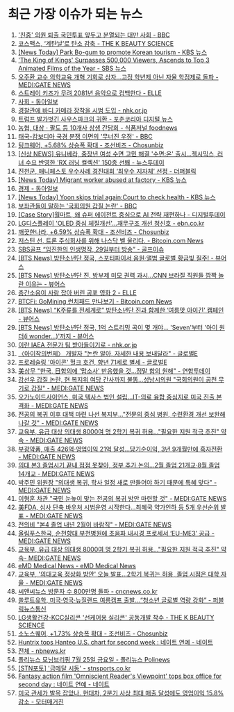 # 최근 가장 이슈가 되는 뉴스

1. ['친중' 의원 퇴출 국민투표 앞두고 분열되는 대만 사회 - BBC](https://news.google.com/rss/articles/CBMiXEFVX3lxTE9ITkplWjZOelh4Zk01MzVmMjlNZWI0cl9CbXc3bG8tWmp3WG8taXN1dlRCNExzNXNZVWg0VEFHX3JRM25fd3ZJUThvQVJpc2VuaG9xWDVRaTh3LVNl0gFiQVVfeXFMUFFteWdfakxXLUtWanZtUG5lWWhUWmFHTzdWOWZvVlZfdFF4SS1WRkdIVW9kWmp3azRJOUc3UXJkbDBoVHJfTTYyQkJ4QVpvSWJlRm00VXpaLTJRWjN3ZmdQQnc?oc=5)
2. [코스맥스, ‘계탄날’로 탄소 감축 - THE K BEAUTY SCIENCE](https://news.google.com/rss/articles/CBMiakFVX3lxTE9RdHVDbmFXblRKMHpVdkxQODFxb29zMWc4eDN4MjVOLVViVFpZUDRqVnlsZFduc00yNl9xX3plSmpHTFVHeHJHUGtYLTJhWDRtWjl3TjJERVVvYzJ5M1ZMT2RKMDJPVjZvbUHSAW5BVV95cUxQTkZsSVB2eU1DMXNmdlY5RkU1WnF4dlFiWU9GMVhCdV9CQUdTeVJkMW1oSVVDakRvZi1QSi1fVnRQbGliNXpieTNacFNJZnpGMy16NUV6eUM0Wld6dVNMNjdPTGc4MDM4WWN2U1RxZw?oc=5)
3. [[News Today] Park Bo-gum to promote Korean tourism - KBS 뉴스](https://news.google.com/rss/articles/CBMiW0FVX3lxTFBJU1NnQWhqR3FGS05iTnpUdmdxd2hfTHp4cHV2N0UybHJseDd3RjJhNzd0bFFjbm1LcktKbVRKRzFSX0xsYUhxZ1dFenpSMFZOZVFZQTM3QUlJMHc?oc=5)
4. ['The King of Kings' Surpasses 500,000 Viewers, Ascends to Top 3 Animated Films of the Year - SBS 뉴스](https://news.google.com/rss/articles/CBMihgFBVV95cUxQZkxLSW1yTGNzeHRYNU5wdnFZZ3hjSGg4Y2VpOUswY05GeC1GczRHeEdCTHgxTVh2bzkzeUhrRGpFZnRtd3l5VkEzb1dnWkVQeFN1N3NmM2FXNEctUlNtSGl6dzBsVVFZM0w4VERlSzhLLUtIZER0LWo0UEEzUC1tVVcwcFdDUdIBZkFVX3lxTFB3YXFSeEFMVUc0azYzTnRDTEFOZDRuTEE3SGNjdEhXaW9wc2RxNDdfa0xiZVZBNHBhejFTbTBuTDZqcllaOFJsZWpDSklKV0RXRTZoSVBaSjl3WUtMR3ZkYmVzdGhndw?oc=5)
5. [오주환 교수 의학교육 개혁 기회로 삼자...고정 학년제 아닌 자율 학점제로 돌파 - MEDI:GATE NEWS](https://news.google.com/rss/articles/CBMiV0FVX3lxTFByZS11TW1lU3dhdU4zbWNCb1ZTa2JOeHZMRmdYSXdnWEdHdGFhWDFDNENBX1dSbnRJaENreWlxYUF6UWVram9nNDVKMGJTaHNXNXpLRXMzcw?oc=5)
6. [스트레이 키즈가 무려 2081년 음악으로 컴백한다 - ELLE](https://news.google.com/rss/articles/CBMiT0FVX3lxTE1zTGsxME5nSlVlWXpaUEd2RjFIUWVyRzNJMVJxMGM2MGM0YlFlNUVmMmdWZlFUanpxRmxybVo0XzF5MGNiRENIeHZMUXpiUWM?oc=5)
7. [사회 - 동아일보](https://news.google.com/rss/articles/CBMiSkFVX3lxTE5NYzNpc2Y0Rkpxc3ZFVW9DWEFGU2NocWJfOGl2VTg3aFNrNHM3endMVTZzRzU3WFRLUUItWVo0ZXNnYmpkajJEQTJR?oc=5)
8. [경찰관에 바디 카메라 장착을 시범 도입 - nhk.or.jp](https://news.google.com/rss/articles/CBMiYkFVX3lxTE1UaG9CeG9NREVBdW12MmZsTm9TZVJiMkFOYzFXOWJhci1WMktGcTJJNzRLSG9jdXNGUE1XMnBfaURDVnNEUXB2R1ZIU0JOYjlYVFBLeUprR1VLUnhYY0gwb2p3?oc=5)
9. [트럼프 발가벗긴 사우스파크의 귀환 - 포춘코리아 디지털 뉴스](https://news.google.com/rss/articles/CBMickFVX3lxTE41dE9ZNDFlaG5VSEk4MUg3dkRQZTBoaUwxNmJkV3RoTkRDMEVpRkV6bUxrN3BFLXlBSmV0Z1JCWFp4VVlhUzhNcy1TWkx5a3JOVWpkSWp1aFBsV29uYXdPalhpeVBUNjVJSUZsNkdzeDBPZ9IBdkFVX3lxTFBMX0hCYnNnaXM0X3BYQUFqY010eEJpa0p6cEtZdFhGQnktWmpYZEZudlYtYzBoLURaNWp0bm1ua1AwSHdMdXlzdUh1R1Zzc0NOUVNQV1o4YXpOck9aQ1QwQ184Szl4ZlE4YzA5QVJnclVBUDRxQUE?oc=5)
10. [농협, 대상ㆍ팔도 등 10개사 상생 간담회 - 식품저널 foodnews](https://news.google.com/rss/articles/CBMibkFVX3lxTE50WURWZXpJM0U4VmE5azdKR1JkRTZ5SGNLV3lrQUFNOWFiOEozRmMtOVpOU29SeUhNZHkzSEw2SnZlS3hQRkh5NU5kbDdRdXhWdXp6b3NjS2tTbVpxRWVUWnBQMUp2WTh0eU9OVm1B?oc=5)
11. [태국-캄보디아 국경 분쟁 이면의 '무너진 우정' - BBC](https://news.google.com/rss/articles/CBMiXEFVX3lxTE5qTE1aQkJsLS1aalRpcWJpV2F3dkFyT3k0a3F1Mnlxd3A0TUczS2NCcE4wR19TX2lJQldWOVo5QVZOc2NXS19OanFoWWdielAteHo3eUE4Tm5XMzVa0gFiQVVfeXFMUHpOQkl1M3o2OGRmYnN5Z0EtN1ZEeXBkSVVxNHFWU0h5S3ljZkx0S0hhWFJLQnlrQVA1UmxvNXI3bjYzWG50Y25SZmZ2RDF2b0RnUWw4UTlQLUNCT3Z2SGFmUmc?oc=5)
12. [팅크웨어, +5.68% 상승폭 확대 - 조선비즈 - Chosunbiz](https://news.google.com/rss/articles/CBMigwFBVV95cUxQNG9abTBCYTN0OFJsYUZ6RDdhdl9hb1RMZ094UmVsbEptV1dhdGNzZ2xqZW04dXVlZElVTGFIby1FY3lSRHRZLUswekZVd3dOY1NWdEFQODVXdkx2MV9hUVNtUS1zUGZVeml6RlBUYW5kWmtzSU1wZGpwMXB3WS13b0NRY9IBlwFBVV95cUxQMjQwQXJJQ1lFNUJwV2RGMEJDN1FBbDFBUTRRX3JZbVVaMHRmOVVyb29NLWVkLWJPV2JSNG5EZV9VRjE4eGZJUHBvaEptR0c0b1RsVldtTmRVS1NYaWpENmlaS2d1bm0wby16eTZEYmE0QVEtVDhFbFQxNUFHSTF2eFNOMUtybmM4dGJ3OTB4azNtNlNNb1lB?oc=5)
13. [[신상 NEWS] 유니베라, 중장년 여성 수면 고민 해결 '수면:온' 출시...젝시믹스, 러너 수요 반영한 'RX 러닝 컬렉션' 150종 선봬 - 뉴스투데이](https://news.google.com/rss/articles/CBMiXkFVX3lxTE5aVDA4c1RoWGtrS0hRbFpKSjFRRVRKQlhYMGJ4SExlMFN0ZndvVk92bHVoZ0p4WllRalRYRWNtNldXbmpBTE9fRTFfZVlEOFE2YzlwWldDdkFDR3dZMUE?oc=5)
14. [진천군, 매니페스토 우수사례 경진대회 ‘최우수 지자체’ 선정 - 더퍼블릭](https://news.google.com/rss/articles/CBMia0FVX3lxTE00ajBpckpqWW1aTFozTDNhMlp4NVlQQWVrYWFmNDlKbDk5NmV0NWRWckRYLXdDemM0cW5GWk03VXUyckt3TXEyNUl3WkZoRUYyVF9zWHEwQ0F4eVRpVTR5RDBIdzhXLTN3VjBV0gFvQVVfeXFMTm5aYWh3RlBWVEFCRllobU5yZkpnWjdoOXdxdXBINDlpMm8yV0JieHp3bnNjMktQc0dzYUlEcmgwRXJ0Nm5jY19xS3VBRVJSX3A5QWRMakxoODUxd2VfRmh2Tmh2YkpUVEV4eHJSOFZZ?oc=5)
15. [[News Today] Migrant worker abused at factory - KBS 뉴스](https://news.google.com/rss/articles/CBMiW0FVX3lxTFAtR09KN1BXRFI0cGREazVBTmRNLVhPUktEUEFBeXcyUU1yQ1J4VjhtU1poaEhBekwyTzA2V1RkV3R4MWFuWFl1V2lua05aRXY5aFJFTEpoamptcVU?oc=5)
16. [경제 - 동아일보](https://news.google.com/rss/articles/CBMiSkFVX3lxTE9LTFRKSmNrcTRRSFBmLXlUNnA4OExNcUM0bjNRVFp0Sk5NQUVQZW5na2NaZkNKQ3owTDNyN1A1MkNoYjEzRlFUa1RR?oc=5)
17. [[News Today] Yoon skips trial again;Court to check health - KBS 뉴스](https://news.google.com/rss/articles/CBMiW0FVX3lxTFBIb3JTQUo3NkJjc1RrT2FyM2NQRWluTWJIWWFTRm9LUENiSEVtTXNLVVZWcmlLa3VycjBFZjdBZGJkOG9vZEFlSHllVUNkU3BPV1dUeE9Kam1SMmc?oc=5)
18. [보좌관들이 말하는 '국회의원 갑질 논란' - BBC](https://news.google.com/rss/articles/CBMiXEFVX3lxTE84UW82cElmcUZ0cmlmcEZJV1JrdS0xeG5odFpfNV8xUEtmZXdpZGl2VE1ka1d6ekl2SDVGaVVDYjIzMWlJX1VTT2lYOE8xMGtpWFlsa0wxb3lPWmot0gFiQVVfeXFMTTY2NlZYUkRpZnR3RVgydG9lQl9iWGROMWZsTUpUZjMzb3F4YzAwYndKWmFpVG5HQzAyTWQ1M1FtNURpSUxYa0hpSHNCUnZpZXloS29UdDgxNVZwbFhUcktWZmc?oc=5)
19. [[Case Story]월마트, 왜 슈퍼 에이전트 중심으로 AI 전략 재편하나 - 디지털투데이](https://news.google.com/rss/articles/CBMic0FVX3lxTE83LW1zeGZYSWp0VzAtWUdGUWNfS2tJU0pkZVItRU1FQmdxSTl6UWpBWXdYekdycVo1NEJZaWI1M0p3WjEtTDctaVN3QVI3UFlTVjBDejFMdkxEa3U0U3ZjR2VyQ2NENDhEZERTNjZKdjE4dnc?oc=5)
20. [LG디스플레이 'OLED 중심 체질개선'…재무구조 개선 청신호 - ebn.co.kr](https://news.google.com/rss/articles/CBMiaEFVX3lxTE9LNURTd25iSUVVdU8zVkdjNVhCVS02YmJtZC1qakFSTGdzbGtJSWRFTU1McHdDQWNhUUJaY1NyMFpWSUVRcTUxQUpZX0VfeFIwY2ZnWXNDUTFQOHVuY0dvTjRrekRjY21C?oc=5)
21. [깨끗한나라, +6.59% 상승폭 확대 - 조선비즈 - Chosunbiz](https://news.google.com/rss/articles/CBMigwFBVV95cUxNWDhYdld6ODZQSFIwMmY3eFBtcnRaWWV1SUd1VUNGMG5QQ2ZuaFhHazQ0V09wUTZxUExCWkpJUXY1MzlORWpTUnVmTnFMaUgzY2NIMmI2TFg0dHJYd1A0bmRQOXQyU0tIdlZMRDRjTU5zLVNEV2JIeXNoZEU0N2hzS3lBZ9IBlwFBVV95cUxQU3FRNFp6UUxEN25wblRFYmozSExMRHhIa2QwdmFsTURyVkhIZlBLX3ctQWJjUWpKbElyUkxRLWl0QzB3Q0NiZG45TWhxclNtUFo2c0ZfN0JHdUZERjQxOEFmRmoxMkI1ZGd1QjhYdGlFb3BHUnFwMjFoZlBNcm9OdldXdTB1WloxeXU3b1NzRDBqZFpCZ2dz?oc=5)
22. [저스틴 선, 트론 주식회사를 위해 나스닥 벨 울리다. - Bitcoin.com News](https://news.google.com/rss/articles/CBMilgFBVV95cUxNTVJpS3V1RVctbXNvS2lHYVplV0RoUVluWnd1WFJFVlgyX0dCaDE4VUptRjg0ZlpKclNuNWVnN3FZYlJRd2ladXFVdHpaRUlobnNUX3Nvb0NDT25DSU1OTFEtZHVDc3IyTl9zOUVHNUM4MHdaODdKUWlCbmlIQVZCdTFURlZLakUwaWlCUG8teThyR2VpYXc?oc=5)
23. [SBS골프 “임진한의 인생명작, 29일부터 방송” - 골프이슈](https://news.google.com/rss/articles/CBMiakFVX3lxTFBMU3RRYmU5a2J3ZnZ1RU9qQ3FWVFlDRk5OendvU1lIaU5WME14TEM4NExJS3RDZThaam9Yczg1NzhCb1JjcEFBNmdGR1dGMFhtOE42TGQtbllab2lRQURzNl9ZRUUzZVNPWFHSAW5BVV95cUxNeXZHYklwSlNKSW9wUzl2RFpFRnd4YmQxakJ0UHpGaS02anczYWV0a1Iyb1c5cnpZTGVURmRobUtTeEl5N3Q3NEp5LXRSay1WNkV1a0d1TEc5ZmtaMzVVMzEtcXFVTFUyQmFrcGtxUQ?oc=5)
24. [[BTS News] 방탄소년단 정국, 스포티파이서 음원·앨범 글로벌 황금빛 질주! - 뷰어스](https://news.google.com/rss/articles/CBMiWEFVX3lxTE5WU1k4X1JEYV96cHdwMVlPMFNjVTdrTzV5c1U4c1k0WWg1VVpEZV9pU0Z6bXZ0ajE1QzhHUTJLME4ySTIyWWEtMXFxSFpCbkZIVDJpU1E2cHo?oc=5)
25. [[BTS News] 방탄소년단 진, 방부제 미모 권력 과시…CNN 브라질 직원들 깜짝 놀란 이유는 - 뷰어스](https://news.google.com/rss/articles/CBMiWEFVX3lxTFBXbUg0amFKQjVNT1o1T1h3RVcyb3NMcHZqV2VZNDlQVXBqX0ZXeFZXb1JWU0dfY2JFR0Q4dmswYlF2N25LV3EyUHFtdUdRT0t0aE5tUi1XREU?oc=5)
26. [층간소음이 사람 잡아 버린 공포 영화 2 - ELLE](https://news.google.com/rss/articles/CBMiT0FVX3lxTE8tdjdjdzJRUTk2V1lvWVlSalVtQ005RXBMM2Z3ekloMm9FQVBJVFZoMFVpcGJUUUpaRVdRRFoxdnU2MWVRQWFnV1R4eGQ3LW8?oc=5)
27. [BTCFi: GoMining 런치패드 만나보기 - Bitcoin.com News](https://news.google.com/rss/articles/CBMidkFVX3lxTFBrYmVLSHZUVlNYUXJFV2xqdE9qa1Z1UDJmV3N2U1NsU3FBR0lsN3dDTmxZVF8zbUdSRmZ6Q2ZSZEphbW52VDRXNzdmb3Q4ejhzdzJrRTFVQVgtcWd0RGgyQnBmd3RQTVpadXV6UTlhengxYXdUOGc?oc=5)
28. [[BTS News] “K주류를 전세계로” 방탄소년단 진과 함께한 ‘여름맛 아이긴’ 캠페인 - 뷰어스](https://news.google.com/rss/articles/CBMiWEFVX3lxTE5IaU5RVWNsQ001YnR0X1lzdmwyTnBQWkNDNTBMZEItcnlwOW9EeUk2SEZ5NllBOHNUNmtZUE5DbjZYNzBEODRYTnN2OTF2Wks2Y0ZFVGdZa28?oc=5)
29. [[BTS News] 방탄소년단 정국, 1억 스트리밍 곡이 몇 개야… 'Seven'부터 '아이 원더(i wonder...)'까지 - 뷰어스](https://news.google.com/rss/articles/CBMiWEFVX3lxTE1xMjhXajRZQlVrOHVmVDRfaEItYjFlZFBiZHpNNG1YcTQtSnpWSVd5SmRhMFRxMzJacENoU1hFRzlWbmRwSC1oWkVpbXBqN3VIQnBoQ3NQSkY?oc=5)
30. [이란 IAEA 전문가 팀 받아들이기로 - nhk.or.jp](https://news.google.com/rss/articles/CBMiYkFVX3lxTE40T3cteXJQbzN5UTJBTzFjX0YwU2FoSVdVRHVNUGt1ZTNqMnM3Q2M1RUN5N0hyc2NOYk9md3lGRVp6ZFN1eFFTXzFKTzRyTVNPMmFwQXNxMENuMC0xZm1QRmV3?oc=5)
31. [〈아이작의번제〉 개발자 "논란 알아, 자세한 내용 보내달라" - 글로벌E](https://news.google.com/rss/articles/CBMia0FVX3lxTE1JeXZmUGlPV2l4YnRDOW96TGRDNl9DaWgtUUhvXzlrSEFDVW42LTNnbEdfeTBNRTV3RVhucTA1OXBNWmZLbmRBSTFPZkNWUHBGZlN0d3VIX2JOb0p1djJvWGFONmRFR2VpNFRn?oc=5)
32. [프로레슬링 '아이콘' 헐크 호건, 향년 71세로 별세 - 글로벌E](https://news.google.com/rss/articles/CBMia0FVX3lxTFB1VG01bU1FajRhdVRoSG5lQmhfS040T1hoclBqeVdzZXBfLXM1LVc1VWxwREtjbDJ2YUdRS2xhMlVVZVRmYU95VFZ6OV80SGdEanRucXMzT3dqRlRJb21WX1NQNHhlTS13NC1V0gFvQVVfeXFMTlFzLUw0Tkhob2R2Y28wSk1UMkV0TV80M1ZFc3p1eTNzbVNTQVNvNjZaaWM1dVFJSXpTejhFbDlYUUJsTnFnczMxREtkSzg4ZmQtaklCQ0UyMDMtLXN2VVZud01Ccjg5bTU5bklkWVFB?oc=5)
33. [美상무 "한국, 日합의에 '맙소사' 반응했을 것…정말 합의 원해" - 연합투데이](https://news.google.com/rss/articles/CBMia0FVX3lxTE1BczBpNEFEaUVKNDNXamJmRTY1Z0RoVDBkdEo1RXpBRkhIN0lzb1Z3T1ZCVnU0cFMtenh0YjNSYzNOdUlWRVd0cTVBQ21NYllNeVdhVWZzZ0ZfYmIzVWtvWXFSaHdONFdqcExv?oc=5)
34. [강선우 갑질 논란, 현 복지위 여당 간사까지 불똥…성남시의원 "국회의원이 공천 무기로 갑질" - MEDI:GATE NEWS](https://news.google.com/rss/articles/CBMiV0FVX3lxTE4zYXA3WkE3Y3RQWE1KdnljbWhGeklaV1R0U0JySE90VXV0UjhlaXRCNlRZVlR3NlVyVS0yZGw4ZUtfbHN3Uk5LMFh5NGxrTTJkYWpZblB0SQ?oc=5)
35. [오가노이드사이언스, 미국 텍사스 법인 설립…IT-의료 융합 중심지로 미국 진출 본격화 - MEDI:GATE NEWS](https://news.google.com/rss/articles/CBMiV0FVX3lxTE1nYmkzdHpPaG0ycl84dlVOYmdoLXYzeWhLODloUUNnWmxGWGI4X1hvNE5hUDFab0JiMlpwdkZKYjFlOGx3MU5OMGRnSjhBaTJKWkpKam1tMA?oc=5)
36. [전공의 복귀 이후 대책 마련 나선 복지부…"전문의 중심 병원, 수련환경 개선 보완해 나갈 것" - MEDI:GATE NEWS](https://news.google.com/rss/articles/CBMiV0FVX3lxTE1ZdTdBWEptTXllZU94d0d3NTdwdE14blpxa21LUFQ0c0ZoVl9PRG1yVllZNnBUXzR6bHJfenhsVXJBa04yUG1OQkdFdlRHTEJkZ1VfTkJ4MA?oc=5)
37. [교육부, 유급 대상 의대생 8000여 명 2학기 복귀 허용…"필요한 지원 적극 추진" 약속 - MEDI:GATE NEWS](https://news.google.com/rss/articles/CBMiV0FVX3lxTFBSQzF2TjFHQzVyWGt3S3pIdExpVzNqdmVPR1U3V2xUcnZ5aldQZjA0U2JrckEyakFHd2kxUllrcmI1V0xkOWJnam9OVTJMeXBhbTJNUUdlUQ?oc=5)
38. [부광약품, 매출 426억·영업이익 21억 달성…당기순이익, 3년 9개월만에 흑자전환 - MEDI:GATE NEWS](https://news.google.com/rss/articles/CBMiVkFVX3lxTE1hdjhWYW9xbjN4M1RzbTMwbkZUenJ4N2dvQl93ZWdnTlJ6S0Jja3o5Y0JmYkhBVi1udFpXRFcyZm9zaDhPN2RIVEhUYXBnS0dYeEF0MWVB?oc=5)
39. [의대 본3 졸업시기 끝내 접점 못찾아, 정부 추가 논의…2월 졸업 21개교·8월 졸업 14개교 - MEDI:GATE NEWS](https://news.google.com/rss/articles/CBMiV0FVX3lxTFA4WTIyODBSSGRuNnNFMExjckJwZDRmb3VXYnJiZG81R2hmckVSYWVhbmZhcTB3ODBqRndTcl8ySEtnWUZGTzd3dFdIemk3QXhEYXVxZ0N1MA?oc=5)
40. [박주민 위원장 "의대생 복귀, 학사 일정 새로 만들어야 하기 때문에 특혜 맞다" - MEDI:GATE NEWS](https://news.google.com/rss/articles/CBMiV0FVX3lxTE9KaUtVbS04SWowaTRxUHRsZDFqQjVkcHZHNFFhTlF6TTJINjNNcFJYY3JwTkVOdlEzRGVKYk9QbXRFSFBtMVF3elgydFZUSUVESjEyaUFFNA?oc=5)
41. [이형훈 차관 "국민 눈높이 맞는 전공의 복귀 방안 마련할 것" - MEDI:GATE NEWS](https://news.google.com/rss/articles/CBMiV0FVX3lxTE1sTkNQTlQ2Wkxnb1lHblRDb0ptQU8yaDc0TU9QMmh4UkZUeWtmN1p3UlZXaklyQ1NwZUdGWHY5NHZsRU02QXhhNjRSTEdobHh3N1QzR1Qzcw?oc=5)
42. [美FDA, 심사 단축 바우처 시범운영 시작한다…최혜국 약가인하 등 5개 우선순위 발표 - MEDI:GATE NEWS](https://news.google.com/rss/articles/CBMiV0FVX3lxTE1SNXJRQ1RMeWNiVHJSUUptZDhPcVU2dkV4RVF2X2NmdHplR3pOc3RYMWFsT3p3dzBlcjlqX3d3ZERmODZWWmJ4eFVQeHJsYVBBSGc5b1JiQQ?oc=5)
43. [전의비 "본4 졸업 내년 2월이 바람직" - MEDI:GATE NEWS](https://news.google.com/rss/articles/CBMiV0FVX3lxTE5KYW1DSTd2V3o0SS1UT3dtWG9NdkJ3TkZwM3Q5Q3FfU1VreXlYeGR1M19WZnZQT3Z1YlJXTWVyRkNINnpiUDA4czZ4WVA5U3lJZVdvYzJnRQ?oc=5)
44. [올림푸스한국, 순천향대 부천병원에 초음파 내시경 프로세서 ‘EU-ME3’ 공급 - MEDI:GATE NEWS](https://news.google.com/rss/articles/CBMibkFVX3lxTE1rYjVoTmllb0ZFU0FMVWlyTlBNYWN0MWNGQW9zQmN3dHV1NldyRzF2MTRDSnV6c2dnMGZzRUJsbnRDZ2s1VEtRN3R1Z1M0TkhXWW81WFpfaXNpeWVZR2NHeDBiR3l1bllFX3FxamdB?oc=5)
45. [교육부, 유급 대상 의대생 8000여 명 2학기 복귀 허용…"필요한 지원 적극 추진" 약속​ - MEDI:GATE NEWS](https://news.google.com/rss/articles/CBMiVEFVX3lxTE9IM1pXck5UN1drQUhLdGJ0Zml0OHNvQlBZWUt5eWFLQWpFZHU0dW5LQkZ1Y2ZKaTNiZWZBaF91aDYzUGZwaWl6MEZhTzFIYlh3NVREYg?oc=5)
46. [eMD Medical News - eMD Medical News](https://news.google.com/rss/articles/CBMilgFBVV95cUxPRzhiZ3hIRkVWMjJzOTJsVS1Nd09mWVhmWG5VYkdSV3ZuTl9XdGZrODdSRGluLUNjZVZRSEFkWVdReWlLbVRSNVhNSUdxeVRfYjZSOEdVU0NTeGpTdUxNQTc3XzBJTmQ4czN1MjAxdTlNY1V1ZjlDUGpqTHVRTTFOVkRhcnI4ZUZ3RzA1dkNaYmw2ejR6M3c?oc=5)
47. [교육부, '의대교육 정상화 방안' 오늘 발표…2학기 복귀는 허용, 졸업 시점은 대학 자율 - MEDI:GATE NEWS](https://news.google.com/rss/articles/CBMiV0FVX3lxTFBrMmVVQk9XT01OQm4wUVNFV1Ytdlp5X3pnVjMzU3g5Qk9TRlNPaUdTTDdKQzZNSXd0N1djNUt4eDQxTzlTbkxHVXlLQkhZYmZvdmtlNjBqSQ?oc=5)
48. [씨앤씨뉴스 방문자 수 800만명 돌파 - cncnews.co.kr](https://news.google.com/rss/articles/CBMiggFBVV95cUxNdjRDZVItdmw5ekZkWWZMNmc1SjZfd0FET0RFNDZKRFNDYUdOM19CMEpVUU1yc0w2WjYwd2NFT1V3bXRrTy01VGFqMml5b01HWThqYTRvWkQ0Q2NrcG9sX1RwRXBDRTJybGN4WlotclV2R1VRZVFGM01oWHBwMXdsVEpR?oc=5)
49. [쏠루트유학, 미국·영국·뉴질랜드 여름캠프 출발…“청소년 글로벌 역량 강화” - 퍼블릭뉴스통신](https://news.google.com/rss/articles/CBMia0FVX3lxTE1ybDQ1ZVRqSE1ESEdMX2hUZDI4X0RLbzY2R0RaSm5RdFR3a3pFQkZGZkpMZ0VtakZOZ09wSUhmSzFoUEpQQXFMN3hVcmJHekFjc3BDQlRWUDZqdTdyZFJNRVpKTElKWVZ2Skln?oc=5)
50. [LG생활건강-KCC실리콘 '선케어용 실리콘' 공동개발 착수 - THE K BEAUTY SCIENCE](https://news.google.com/rss/articles/CBMiakFVX3lxTE9ob0YyeFVNeWxqWTZLdkRwSGpacFYwbzlIelU4TUEzb3M3YTVvNU1XckluOFV6aExkYWhYdnl5N1N3TVd1aEpORTBsSnF4MFV0blZYcl9TN0I1R1ByZHI2aExJa3lDWEl4bUHSAW5BVV95cUxNSG5iUXpFRmpWTHZWNTd2NFI1cC10NUZ4N0FKX0xwVHFOa2t3cTdOaVdBUkRZYUZIX3QwNWdXaHRnVGNzZjRQNjRZYUo1T1M0Q3RxSUNMR1hGUHk2TmpKdXRnWFhrZWxUczJSbm55QQ?oc=5)
51. [소노스퀘어, +1.73% 상승폭 확대 - 조선비즈 - Chosunbiz](https://news.google.com/rss/articles/CBMigwFBVV95cUxPTVF2aWRqeFhfR215OUkwOUVfYzZkWmFGT0pLM085YUxNajd3aFozUmZnWm9CSEU5S0NQOF94QV9XOFVUZWlKMVd3TGJhbWxwVkp0ZDltX0k5RWJFTXRQOGFzV3U0TlZTdkFYTHhrZjdmNXBEUE9HWHJqdjVEbWEwbFhsONIBlwFBVV95cUxPVUdOTGxEaTVLakVna1VSeDRpcVdrU3o0NGNlTjdCVXh3bDBsVW4zX2piamFGalg1VEdXc3pWYlV4eXUxazBRNUY2bXJlUnhXR3JaYWVBdTRScmROYWl5OS0tR196UUU2VWh3Z3lGN1h4MUtGTEtncC1oRkg0bWhwMkU0a3Ayb25vSzZFQTdYTGxXX2VseEpv?oc=5)
52. [Huntrix tops Hanteo U.S. chart for second week : 네이트 연예 - 네이트](https://news.google.com/rss/articles/CBMiU0FVX3lxTFBiYVF0azROdEVuX2xWZXFFTmVVOXl4eWxRS0ZORTRSMW5sMnkwenZSWEJuTzVVeGFaa0hGalF1VWswbXlFUExiMU9Oc3ZPZ3VSMk1j?oc=5)
53. [전체 - nbnews.kr](https://news.google.com/rss/articles/CBMihAFBVV95cUxPVjNzSHBIT2hvcWduRlNta1hHTnF3NTNRVEFsZzVESkVmekt4TDkzTnNKTHB3aVUwTjZRU2h6UlRmTjNyY19pRXdJdUlPeVZ2QUpnUmJ4LVk2OUFBMERkUHdPUEhicms1aDk4UmpSR2ZsRU5VRk5TR0ljYkZ1TlRfNFhqZDc?oc=5)
54. [폴리뉴스 모닝브리핑 7월 25일 금요일 - 폴리뉴스 Polinews](https://news.google.com/rss/articles/CBMibkFVX3lxTFBEZ0I5SmVFXzBUb25WNmRxbzVPdVpyaHczMnhNQkZ0U1pxTC1YWkg4bTI2VGRyWFdtYWI2dEEyTXU0SU9PazFpbWFBeXZPNktEbm1zM2x3ejg2VWVab1FqUDYtSnZYUXlHUl9BeVBn0gFyQVVfeXFMUFBGenlGWC1OMVdIX0V0ejNEcmozTnEyWTJ5WC1sbktUUFdZaGJXUGhSOUNxLTRPUDhwZVNjUHBBZWcxV19yalpjNFhHSk4wZlhVS3g5c3ZZdERzclRiQ3VGT3B2bmtfTjc3WjhwNDJON2N3?oc=5)
55. [[STN포토] '금메달 시동' - stnsports.co.kr](https://news.google.com/rss/articles/CBMib0FVX3lxTFBiQ2xCakJYOW9nbXlsVXlveDVxbGJjUmNURjN1SlUtRnpZZTZJa2FTLWtVZDFJSENBb0xGbjhMcF9OY2hNVWI5amJxZE9yaV9MOTlaUURuU0FVWlJwODNBaVczSkx6UGNYdWVMS1ZPc9IBc0FVX3lxTE1xM2M4c2M3bUd3T2ZGS09GMTlYbWdUVVR5SVpzZ0dMV0UzdHI2US01b0VJUEJQeEF6a29jRUhqNmVuS2M2eXEybFE4dzVkVGlRb0kxaWlzN2R2Vks0cUxpZi1uNWFtSzUxRUpieVE5eGphdzA?oc=5)
56. [Fantasy action film 'Omniscient Reader's Viewpoint' tops box office for second day : 네이트 연예 - 네이트](https://news.google.com/rss/articles/CBMiU0FVX3lxTE5FZHNFVE9MSlJ6c292cF9hUWdWNTBUenlTTjRLSHpyNnV6ZTR3cHl3QVF6cjZHVUtQdEVUV3BiREYtNC1sZXZtQmw4X2ltcjBzWkZr?oc=5)
57. [미국 관세가 발목 잡았나. 현대차, 2분기 사상 최대 매출 달성에도 영업이익 15.8% 감소 - 모터매거진](https://news.google.com/rss/articles/CBMia0FVX3lxTE5RZDBTRm90ZUE5Z2llZExjaWU3MTV6di04RDJsUFhqS2VhV0FEZmI0djJ3ZXpST1FUM2hkLU9taGMySVVjNHJHdXd3VE5aMUdTMy1jUlVZTkVqZVpnazhaNVpGcnBPT1BnTkhN0gFvQVVfeXFMTTNBVVdSRzM0V3N5UnB2dGRpU290VEJSVXZNZjVHbXdhRUd0OVd2eHdIS3l5eS1ad2tydXBBTGRzZFVwUGE0TldHMTRQLTVhTzZPY005MlltYWF3dHRIYlk5QTlUY3NkMEYtRzF5Y1Ew?oc=5)
